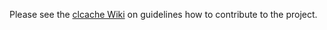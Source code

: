 Please see the [clcache Wiki](https://github.com/frerich/clcache/wiki/Contributing) on guidelines
how to contribute to the project.
